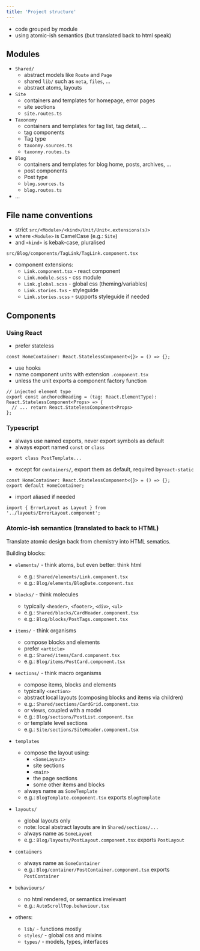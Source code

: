 ```yaml
---
title: 'Project structure'
---
```


- code grouped by module
- using atomic-ish semantics (but translated back to html speak)

## Modules

- `Shared/`
  - abstract models like `Route` and `Page`
  - shared `lib/` such as `meta`, `files`, ...
  - abstract atoms, layouts
- `Site`
  - containers and templates for homepage, error pages
  - site sections
  - `site.routes.ts`
- `Taxonomy`
  - containers and templates for tag list, tag detail, ...
  - tag components
  - Tag type
  - `taxonmy.sources.ts`
  - `taxonmy.routes.ts`
- `Blog`
  - containers and templates for blog home, posts, archives, ...
  - post components
  - Post type
  - `blog.sources.ts`
  - `blog.routes.ts`
- ...

## File name conventions

- strict `src/<Module>/<kind>/Unit/Unit<.extensions(s)>`
- where `<Module>` is CamelCase (e.g.: `Site`)
- and `<kind>` is kebak-case, pluralised

```
src/Blog/components/TagLink/TagLink.component.tsx
```

- component extensions:
  - `Link.component.tsx` - react component
  - `Link.module.scss` - css module
  - `Link.global.scss` - global css (theming/variables)
  - `Link.stories.txs` - styleguide
  - `Link.stories.scss` - supports styleguide if needed

## Components

### Using React

- prefer stateless

```tsx
const HomeContainer: React.StatelessComponent<{}> = () => {};
```

- use hooks
- name component units with extension `.component.tsx`
- unless the unit exports a component factory function

```tsx
// injected element type
export const anchoredHeading = (tag: React.ElementType): React.StatelessComponent<Props> => {
  // ... return React.StatelessComponent<Props>
};
```

### Typescript

- always use named exports, never export symbols as default
- always export named `const` or `class`

```tsx
export class PostTemplate...
```

- except for `containers/`, export them as default, required by`react-static`

```tsx
const HomeContainer: React.StatelessComponent<{}> = () => {};
export default HomeContainer;
```

- import aliased if needed

```tsx
import { ErrorLayout as Layout } from '../layouts/ErrorLayout.component';
```

### Atomic-ish semantics (translated to back to HTML)

Translate atomic design back from chemistry into HTML sematics.

Building blocks:

- `elements/` - think atoms, but even better: think html

  - e.g.: `Shared/elements/Link.component.tsx`
  - e.g.: `Blog/elements/BlogDate.component.tsx`

- `blocks/` - think molecules

  - typically `<header>`, `<footer>`, `<div>`, `<ul>`
  - e.g.: `Shared/blocks/CardHeader.component.tsx`
  - e.g.: `Blog/blocks/PostTags.component.tsx`

- `items/` - think organisms

  - compose blocks and elements
  - prefer `<article>`
  - e.g.: `Shared/items/Card.component.tsx`
  - e.g.: `Blog/items/PostCard.component.tsx`

- `sections/` - think macro organisms

  - compose items, blocks and elements
  - typically `<section>`
  - abstract local layouts (composing blocks and items via children)
  - e.g.: `Shared/sections/CardGrid.component.tsx`
  - or views, coupled with a model
  - e.g.: `Blog/sections/PostList.component.tsx`
  - or template level sections
  - e.g.: `Site/sections/SiteHeader.component.tsx`

- `templates`

  - compose the layout using:
    - `<SomeLayout>`
    - site sections
    - `<main>`
    - the page sections
    - some other items and blocks
  - always name as `SomeTemplate`
  - e.g.: `BlogTemplate.component.tsx` exports `BlogTemplate`

- `layouts/`

  - global layouts only
  - note: local abstract layouts are in `Shared/sections/...`
  - always name as `SomeLayout`
  - e.g.: `Blog/layouts/PostLayout.component.tsx` exports `PostLayout`

- `containers`

  - always name as `SomeContainer`
  - e.g.: `Blog/container/PostContainer.component.tsx` exports `PostContainer`

- `behaviours/`

  - no html rendered, or semantics irrelevant
  - e.g.: `AutoScrollTop.behaviour.tsx`

- others:

  - `lib/` - functions mostly
  - `styles/` - global css and mixins
  - `types/` - models, types, interfaces
